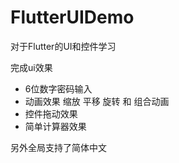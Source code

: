 # FlutterUIDemo
对于Flutter的UI和控件学习

完成ui效果
- 6位数字密码输入
- 动画效果 缩放 平移 旋转 和 组合动画
- 控件拖动效果
- 简单计算器效果

另外全局支持了简体中文

